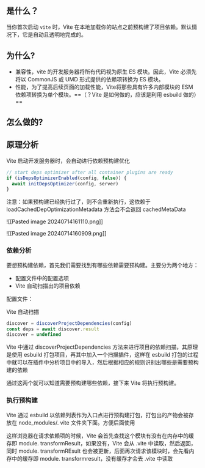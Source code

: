 ## 是什么？

当你首次启动 `vite` 时，Vite 在本地加载你的站点之前预构建了项目依赖。默认情况下，它是自动且透明地完成的。

## 为什么?
- 兼容性，vite 的开发服务器将所有代码视为原生 ES 模块。因此，Vite 必须先将以 CommonJS 或 UMD 形式提供的依赖项转换为 ES 模块。
- 性能，为了提高后续页面的加载性能，Vite将那些具有许多内部模块的 ESM 依赖项转换为单个模块。==（？Vite 是如何做的，应该是利用 esbuild 做的）==

## 怎么做的?


## 原理分析

Vite 启动开发服务器时，会自动进行依赖预构建优化

```js
// start deps optimizer after all container plugins are ready
if (isDepsOptimizerEnabled(config, false)) {
  await initDepsOptimizer(config, server)
}
```

注意：如果预构建已经执行过了，则不会重新执行，这依赖于 loadCachedDepOptimizationMetadata 方法会不会返回 cachedMetaData

![[Pasted image 20240714161110.png]]

![[Pasted image 20240714160909.png]]
### 依赖分析

要想预构建依赖，首先我们需要找到有哪些依赖需要预构建。主要分为两个地方：
- 配置文件中的配置选项
- Vite 自动扫描出的项目依赖

配置文件： 

Vite 自动扫描

```js
discover = discoverProjectDependencies(config)
const deps = await discover.result
discover = undefined
```

Vite 中通过 discoverProjectDependencies 方法来进行项目的依赖扫描，其原理是使用 esbuild 打包项目，再其中加入一个扫描插件，这样在 esbuild 打包的过程中就可以在插件中分析项目中的导入，然后根据相应的规则识别出哪些是需要预构建的依赖

通过这两个就可以知道需要预构建哪些依赖，接下来 Vite 将执行预构建。

### 执行预构建

Vite 通过 esbuild 以依赖列表作为入口点进行预构建打包，打包出的产物会被存放在 node_modules/. vite 文件夹下面。方便后面使用

这样浏览器在请求依赖项的时候，Vite 会首先查找这个模块有没有在内存中的缓存即 module. transformResult，如果没有，Vite 会从 .vite 中读取，然后返回，同时 module. transformREsult 也会被更新，后面再次请求该模块时，会先看内存中的缓存即 module. transformresult，没有缓存才会去 .vite 中读取


